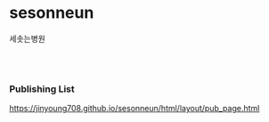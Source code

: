 # sesonneun
세솟는병원

<br>
<br>

### Publishing List
https://jinyoung708.github.io/sesonneun/html/layout/pub_page.html